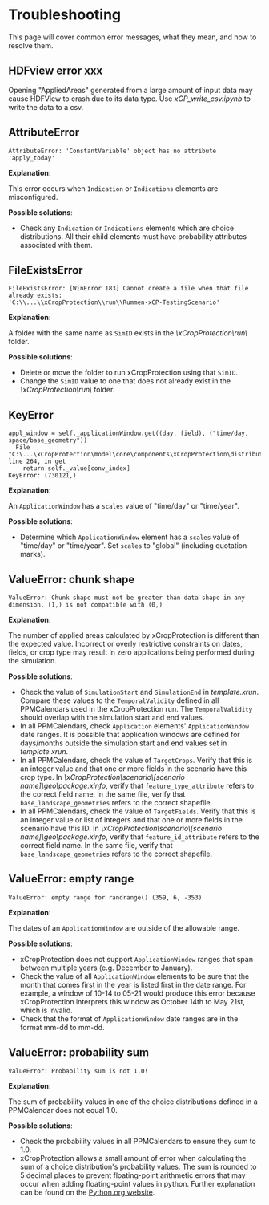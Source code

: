 # Troubleshooting

This page will cover common error messages, what they mean, and how to resolve them.

## HDFview error xxx
Opening "AppliedAreas" generated from a large amount of input data may cause HDFView to crash due to its data type. Use *xCP_write_csv.ipynb* to write the data to a csv.


## AttributeError

``` { .yaml .no-copy }
AttributeError: 'ConstantVariable' object has no attribute 'apply_today'
```

**Explanation**:

This error occurs when `Indication` or `Indications` elements are misconfigured.

**Possible solutions**:

- Check any `Indication` or `Indications` elements which are choice distributions. All their child elements must have probability attributes associated with them.

## FileExistsError

``` { .yaml .no-copy }
FileExistsError: [WinError 183] Cannot create a file when that file already exists:
'C:\\...\\xCropProtection\\run\\Rummen-xCP-TestingScenario'
```

**Explanation**:

A folder with the same name as `SimID` exists in the *\xCropProtection\run\\* folder.

**Possible solutions**:

- Delete or move the folder to run xCropProtection using that `SimID`.
- Change the `SimID` value to one that does not already exist in the *\xCropProtection\run\\* folder.

## KeyError

``` { .yaml .no-copy }
appl_window = self._applicationWindow.get((day, field), ("time/day, space/base_geometry"))
  File "C:\...\xCropProtection\model\core\components\xCropProtection\distributions.py", line 264, in get
    return self._value[conv_index]
KeyError: (730121,)
```

**Explanation**:

An `ApplicationWindow` has a `scales` value of "time/day" or "time/year".

**Possible solutions**:

- Determine which `ApplicationWindow` element has a `scales` value of "time/day" or "time/year". Set `scales` to "global" (including quotation marks).

## ValueError: chunk shape

``` { .yaml .no-copy }
ValueError: Chunk shape must not be greater than data shape in any dimension. (1,) is not compatible with (0,)
```

**Explanation**:

The number of applied areas calculated by xCropProtection is different than the expected value. Incorrect or overly restrictive constraints on dates, fields, or crop type may result in zero applications being performed during the simulation.

**Possible solutions**:

- Check the value of `SimulationStart` and `SimulationEnd` in *template.xrun*. Compare these values to the `TemporalValidity` defined in all PPMCalendars used in the xCropProtection run. The `TemporalValidity` should overlap with the simulation start and end values.
- In all PPMCalendars, check `Application` elements' `ApplicationWindow` date ranges. It is possible that application windows are defined for days/months outside the simulation start and end values set in *template.xrun*.
- In all PPMCalendars, check the value of `TargetCrops`. Verify that this is an integer value and that one or more fields in the scenario have this crop type. In *\xCropProtection\scenario\\[scenario name]\geo\package.xinfo*, verify that `feature_type_attribute` refers to the correct field name. In the same file, verify that `base_landscape_geometries` refers to the correct shapefile.
- In all PPMCalendars, check the value of `TargetFields`. Verify that this is an integer value or list of integers and that one or more fields in the scenario have this ID. In *\xCropProtection\scenario\\[scenario name]\geo\package.xinfo*, verify that `feature_id_attribute` refers to the correct field name. In the same file, verify that `base_landscape_geometries` refers to the correct shapefile.

## ValueError: empty range

``` { .yaml .no-copy }
ValueError: empty range for randrange() (359, 6, -353)
```

**Explanation**:

The dates of an `ApplicationWindow` are outside of the allowable range.

**Possible solutions**:

- xCropProtection does not support `ApplicationWindow` ranges that span between multiple years (e.g. December to January).
- Check the value of all `ApplicationWindow` elements to be sure that the month that comes first in the year is listed first in the date range. For example, a window of 10-14 to 05-21 would produce this error because xCropProtection interprets this window as October 14th to May 21st, which is invalid.
- Check that the format of `ApplicationWindow` date ranges are in the format mm-dd to mm-dd.

## ValueError: probability sum

``` { .yaml .no-copy }
ValueError: Probability sum is not 1.0!
```

**Explanation**:

The sum of probability values in one of the choice distributions defined in a PPMCalendar does not equal 1.0.

**Possible solutions**:

- Check the probability values in all PPMCalendars to ensure they sum to 1.0.
- xCropProtection allows a small amount of error when calculating the sum of a choice distribution's probability values. The sum is rounded to 5 decimal places to prevent floating-point arithmetic errors that may occur when adding floating-point values in python. Further explanation can be found on the [Python.org website](https://docs.python.org/3/tutorial/floatingpoint.html).